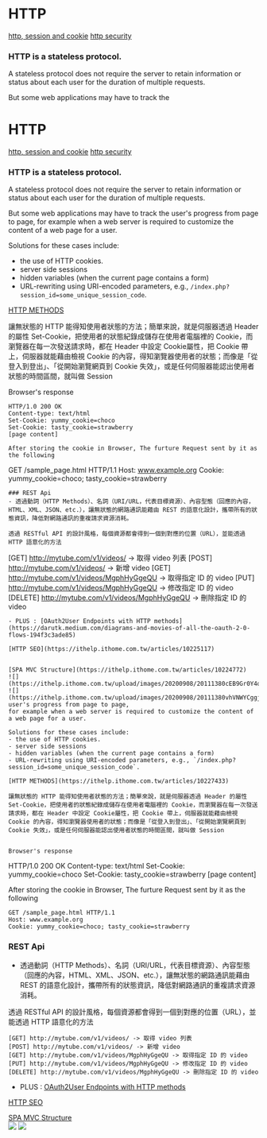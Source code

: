 
# HTTP
[http, session and cookie](https://tw.alphacamp.co/blog/cookie-session-difference)
[http security](https://tw.alphacamp.co/blog/http-https-difference)


### HTTP is a stateless protocol. 
A stateless protocol does not require the server to retain information or status about each user for the duration of multiple requests.

But some web applications may have to track the
# HTTP
[http, session and cookie](https://tw.alphacamp.co/blog/cookie-session-difference)
[http security](https://tw.alphacamp.co/blog/http-https-difference)


### HTTP is a stateless protocol. 
A stateless protocol does not require the server to retain information or status about each user for the duration of multiple requests.

But some web applications may have to track the user's progress from page to page, 
for example when a web server is required to customize the content of a web page for a user. 

Solutions for these cases include:
- the use of HTTP cookies.
- server side sessions
- hidden variables (when the current page contains a form)
- URL-rewriting using URI-encoded parameters, e.g., `/index.php?session_id=some_unique_session_code`.

[HTTP METHODS](https://ithelp.ithome.com.tw/articles/10227433)

讓無狀態的 HTTP 能得知使用者狀態的方法；簡單來說，就是伺服器透過 Header 的屬性 Set-Cookie，把使用者的狀態紀錄成儲存在使用者電腦裡的 Cookie，而瀏覽器在每一次發送請求時，都在 Header 中設定 Cookie屬性，把 Cookie 帶上，伺服器就能藉由檢視 Cookie 的內容，得知瀏覽器使用者的狀態；而像是「從登入到登出」、「從開始瀏覽網頁到 Cookie 失效」，或是任何伺服器能認出使用者狀態的時間區間，就叫做 Session  


Browser's response
```
HTTP/1.0 200 OK
Content-type: text/html
Set-Cookie: yummy_cookie=choco
Set-Cookie: tasty_cookie=strawberry
[page content]

After storing the cookie in Browser, The furture Request sent by it as the following 
```
GET /sample_page.html HTTP/1.1
Host: www.example.org
Cookie: yummy_cookie=choco; tasty_cookie=strawberry
```
### REST Api
- 透過動詞（HTTP Methods）、名詞（URI/URL，代表目標資源）、內容型態（回應的內容，HTML、XML、JSON、etc.），讓無狀態的網路通訊能藉由 REST 的語意化設計，攜帶所有的狀態資訊，降低對網路通訊的重複請求資源消耗。

透過 RESTful API 的設計風格，每個資源都會得到一個到對應的位置（URL），並能透過 HTTP 語意化的方法

```
[GET] http://mytube.com/v1/videos/ -> 取得 video 列表
[POST] http://mytube.com/v1/videos/ -> 新增 video
[GET] http://mytube.com/v1/videos/MgphHyGgeQU -> 取得指定 ID 的 video
[PUT] http://mytube.com/v1/videos/MgphHyGgeQU -> 修改指定 ID 的 video
[DELETE] http://mytube.com/v1/videos/MgphHyGgeQU -> 刪除指定 ID 的 video
```
- PLUS : [OAuth2User Endpoints with HTTP methods](https://darutk.medium.com/diagrams-and-movies-of-all-the-oauth-2-0-flows-194f3c3ade85)

[HTTP SEO](https://ithelp.ithome.com.tw/articles/10225117)


[SPA MVC Structure](https://ithelp.ithome.com.tw/articles/10224772)  
![](https://ithelp.ithome.com.tw/upload/images/20200908/20111380cEB9Gr0Y4q.png)
![](https://ithelp.ithome.com.tw/upload/images/20200908/20111380vhVNWYCggj.png) user's progress from page to page, 
for example when a web server is required to customize the content of a web page for a user. 

Solutions for these cases include:
- the use of HTTP cookies.
- server side sessions
- hidden variables (when the current page contains a form)
- URL-rewriting using URI-encoded parameters, e.g., `/index.php?session_id=some_unique_session_code`.

[HTTP METHODS](https://ithelp.ithome.com.tw/articles/10227433)

讓無狀態的 HTTP 能得知使用者狀態的方法；簡單來說，就是伺服器透過 Header 的屬性 Set-Cookie，把使用者的狀態紀錄成儲存在使用者電腦裡的 Cookie，而瀏覽器在每一次發送請求時，都在 Header 中設定 Cookie屬性，把 Cookie 帶上，伺服器就能藉由檢視 Cookie 的內容，得知瀏覽器使用者的狀態；而像是「從登入到登出」、「從開始瀏覽網頁到 Cookie 失效」，或是任何伺服器能認出使用者狀態的時間區間，就叫做 Session  


Browser's response
```
HTTP/1.0 200 OK
Content-type: text/html
Set-Cookie: yummy_cookie=choco
Set-Cookie: tasty_cookie=strawberry
[page content]

After storing the cookie in Browser, The furture Request sent by it as the following 
```
GET /sample_page.html HTTP/1.1
Host: www.example.org
Cookie: yummy_cookie=choco; tasty_cookie=strawberry
```
### REST Api
- 透過動詞（HTTP Methods）、名詞（URI/URL，代表目標資源）、內容型態（回應的內容，HTML、XML、JSON、etc.），讓無狀態的網路通訊能藉由 REST 的語意化設計，攜帶所有的狀態資訊，降低對網路通訊的重複請求資源消耗。

透過 RESTful API 的設計風格，每個資源都會得到一個到對應的位置（URL），並能透過 HTTP 語意化的方法

```
[GET] http://mytube.com/v1/videos/ -> 取得 video 列表
[POST] http://mytube.com/v1/videos/ -> 新增 video
[GET] http://mytube.com/v1/videos/MgphHyGgeQU -> 取得指定 ID 的 video
[PUT] http://mytube.com/v1/videos/MgphHyGgeQU -> 修改指定 ID 的 video
[DELETE] http://mytube.com/v1/videos/MgphHyGgeQU -> 刪除指定 ID 的 video
```
- PLUS : [OAuth2User Endpoints with HTTP methods](https://darutk.medium.com/diagrams-and-movies-of-all-the-oauth-2-0-flows-194f3c3ade85)

[HTTP SEO](https://ithelp.ithome.com.tw/articles/10225117)


[SPA MVC Structure](https://ithelp.ithome.com.tw/articles/10224772)  
![](https://ithelp.ithome.com.tw/upload/images/20200908/20111380cEB9Gr0Y4q.png)
![](https://ithelp.ithome.com.tw/upload/images/20200908/20111380vhVNWYCggj.png)
